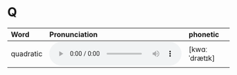 
# Q

| Word  | Pronunciation | phonetic |
| :-- | :-- | :-- |
| quadratic | <audio src="/awesome-pronunciation/public/audio/quadratic.mp3" controls="controls" controlslist="nodownload"></audio> | [kwɑːˈdrætɪk] |
